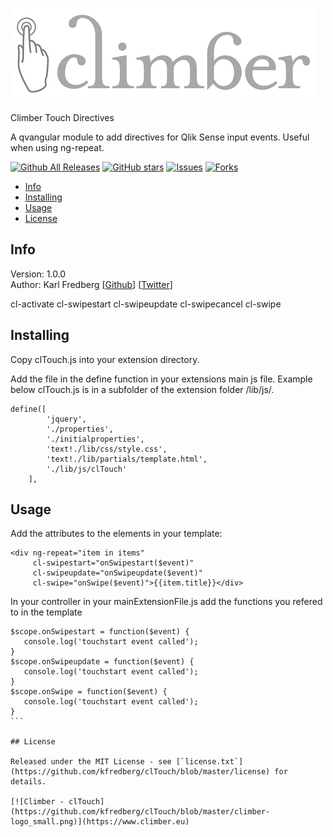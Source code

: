 [![Climber - clTouch](https://github.com/kfredberg/clTouch/blob/master/cl-touch_large.png)](https://www.climber.eu)

Climber Touch Directives

A qvangular module to add directives for Qlik Sense input events. Useful when using ng-repeat.

[![Github All Releases](https://img.shields.io/github/downloads/KFredberg/clTouch/total.svg?maxAge=2592000)](https://github.com/KFredberg/clTouch/downloads)
[![GitHub stars](https://img.shields.io/github/stars/KFredberg/clTouch.svg)](https://github.com/KFredberg/clTouch/stargazers)
[![Issues](https://img.shields.io/github/issues/KFredberg/clTouch.svg)](https://github.com/KFredberg/clTouch/issues)
[![Forks](https://img.shields.io/github/forks/KFredberg/clTouch.svg)](https://github.com/KFredberg/clTouch/network)


* [Info](#info)
* [Installing](#installingloading)
* [Usage](#usage)
* [License](#license)

## Info

Version: 1.0.0    
Author: Karl Fredberg [[Github](https://github.com/kfredberg)] [[Twitter](https://twitter.com/Controllanten)]  

cl-activate
cl-swipestart
cl-swipeupdate
cl-swipecancel
cl-swipe  

## Installing

Copy clTouch.js into your extension directory.

Add the file in the define function in your extensions main js file. Example below clTouch.js is in a subfolder of the extension folder /lib/js/.

```
define([
        'jquery',
        './properties',
        './initialproperties',
        'text!./lib/css/style.css',
        'text!./lib/partials/template.html',
        './lib/js/clTouch'
    ],
```

## Usage

Add the attributes to the elements in your template:
````
<div ng-repeat="item in items" 
	 cl-swipestart="onSwipestart($event)" 
	 cl-swipeupdate="onSwipeupdate($event)" 
	 cl-swipe="onSwipe($event)">{{item.title}}</div>
````
In your controller in your mainExtensionFile.js add the functions you refered to in the template

````
$scope.onSwipestart = function($event) {
   console.log('touchstart event called');
}
$scope.onSwipeupdate = function($event) {
   console.log('touchstart event called');
}
$scope.onSwipe = function($event) {
   console.log('touchstart event called');
}
```

## License

Released under the MIT License - see [`license.txt`](https://github.com/kfredberg/clTouch/blob/master/license) for details.

[![Climber - clTouch](https://github.com/kfredberg/clTouch/blob/master/climber-logo_small.png)](https://www.climber.eu)
